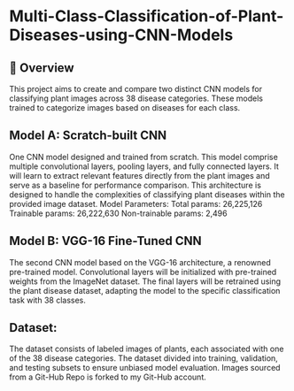 # Multi-Class-Classification-of-Plant-Diseases-using-CNN-Models
## 🌟 Overview
This project aims to create and compare two distinct CNN models for classifying
plant images across 38 disease categories. These models trained to
categorize images based on diseases for each class.

## Model A: Scratch-built CNN
One CNN model designed and trained from scratch. This model comprise multiple convolutional layers, pooling layers, 
and fully connected layers. It will learn to extract relevant features directly from the plant images and 
serve as a baseline for performance comparison.
This architecture is designed to handle the complexities of classifying plant diseases within 
the provided image dataset.
            Model Parameters:
            Total params: 26,225,126
            Trainable params: 26,222,630
            Non-trainable params: 2,496

## Model B: VGG-16 Fine-Tuned CNN
The second CNN model based on the VGG-16 architecture, a renowned pre-trained model. Convolutional layers will be initialized
with pre-trained weights from the ImageNet dataset. The final layers will be retrained using the plant disease dataset,
adapting the model to the specific classification task with 38 classes.

## Dataset:
The dataset consists of labeled images of plants, each associated with one of the 38 disease categories. 
The dataset divided into training, validation, and testing subsets to ensure unbiased model evaluation.
Images sourced from a Git-Hub Repo is forked to my Git-Hub account. 
